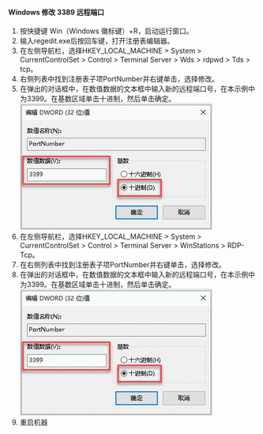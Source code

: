#### Windows 修改 3389 远程端口
1. 按快捷键 Win（Windows 徽标键）+R，启动运行窗口。
2. 输入regedit.exe后按回车键，打开注册表编辑器。
3. 在左侧导航栏，选择HKEY_LOCAL_MACHINE > System > CurrentControlSet > Control > Terminal Server > Wds > rdpwd > Tds > tcp。
4. 右侧列表中找到注册表子项PortNumber并右键单击，选择修改。
5. 在弹出的对话框中，在数值数据的文本框中输入新的远程端口号，在本示例中为3399。在基数区域单击十进制，然后单击确定。
![alt text](image-2.png)
6. 在左侧导航栏，选择HKEY_LOCAL_MACHINE > System > CurrentControlSet > Control > Terminal Server > WinStations > RDP-Tcp。
7. 在右侧列表中找到注册表子项PortNumber并右键单击，选择修改。
8. 在弹出的对话框中，在数值数据的文本框中输入新的远程端口号，在本示例中为3399。在基数区域单击十进制，然后单击确定。
![alt text](image-3.png)
9. 重启机器